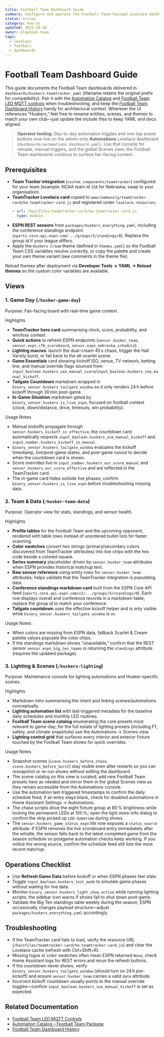 ```yaml
---
title: Football Team Dashboard Guide
summary: Configure and operate the Football Team-focused Lovelace dashboards.
status: active
category: how-to
updated: 2025-10-10
owner: playbook-team
tags:
  - lovelace
  - football
  - dashboards
---
```


# Football Team Dashboard Guide

This guide documents the Football Team dashboards delivered in `dashboards/huskers-teamtracker.yaml` (filename retains the original prefix for compatibility). Pair it with the [Automation Catalog](../../reference/automations.md) and [Football Team LED MQTT controls](../lighting/husker-led-mqtt.md) when troubleshooting, and keep the [Football Team Dashboard History](../../explanation/football-team-dashboard-history.md) handy for architectural context. Wherever the UI references “Huskers,” feel free to rename entities, scenes, and themes to match your own club—just update the include files to keep YAML and docs aligned.

> **Operator tooling:** Day-to-day automation toggles and one-tap scene buttons now live on the admin-only **Automations** Lovelace dashboard (`dashboards/automations.dashboard.yaml`). Use that console for reloads, manual triggers, and the global Scenes view; the Football Team dashboards continue to surface fan-facing context.

## Prerequisites
- **Team Tracker integration** (`custom_components/teamtracker`) configured for your team (example: NCAA team id `158` for Nebraska; swap to your organisation).
- **TeamTracker Lovelace card** copied to `www/community/teamtracker-card/ha-teamtracker-card.js` and registered under `lovelace.resources`:
  ```yaml
  - url: /hacsfiles/teamtracker-card/ha-teamtracker-card.js
    type: module
  ```
- **ESPN REST sensors** from `packages/huskers_everything.yaml`, including the conference standings endpoint (`sports.core.api.espn.com/.../groups/5/standings/0`). Replace the group id if your league differs.
- Apply the `Huskers Cream` theme (defined in `themes.yaml`) so the Football Team CSS variables resolve correctly, or copy the palette and create your own theme variant (see comments in the theme file).

Reload themes after deployment via **Developer Tools → YAML → Reload themes** so the custom color variables are available.

## Views

### 1. Game Day (`/husker-game-day`)
Purpose: Fan-facing board with real-time game context.

Highlights
- **TeamTracker hero card** summarising clock, score, probability, and win/loss context.
- **Quick actions** to refresh ESPN endpoints (`sensor.husker_team`, `sensor.espn_cfb_scoreboard`, `sensor.espn_nebraska_schedule`).
- **Lighting macros**: launch the dual-cream 45 s chase, trigger the Hail Varsity burst, or fall back to the all-scarlet scene.
- **Game Essentials** card showing kickoff ISO, venue, TV network, betting line, and manual override flags sourced from `input_boolean.huskers_use_manual_score`/`input_boolean.huskers_use_manual_kickoff`.
- **Tailgate Countdown** markdown wrapped in `binary_sensor.huskers_tailgate_window` so it only renders 24 h before kickoff through 30 min post-game.
- **In-Game Situation** markdown gated by `binary_sensor.huskers_is_live_espn`, focused on football context (clock, down/distance, drive, timeouts, win probability).

Usage Notes
- Manual kickoffs propagate through `sensor.huskers_kickoff_in_effective`; the countdown card automatically respects `input_boolean.huskers_use_manual_kickoff` and `input_number.huskers_kickoff_in_manual`.
- `binary_sensor.huskers_tailgate_window` evaluates the kickoff timestamp, live/post-game states, and post-game runout to decide when the countdown card is shown.
- Score overrides live in `input_number.huskers_our_score_manual` and `sensor.huskers_our_score_effective` and are reflected in the TeamTracker card.
- The in-game card hides outside live phases; confirm `binary_sensor.huskers_is_live_espn` before troubleshooting missing data.

### 2. Team & Data (`/husker-team-data`)
Purpose: Operator view for stats, standings, and sensor health.

Highlights
- **Profile tables** for the Football Team and the upcoming opponent, rendered with table rows instead of unordered bullet lists for faster scanning.
- **Color swatches** convert hex strings (primary/secondary colors discovered from TeamTracker attributes) into live chips with the hex code beside a colored square.
- **Series summary** placeholder driven by `sensor.husker_team` attributes when ESPN provides historical matchup text.
- **Raw sensor reference** using entity rows for `sensor.husker_team` attributes; helps validate that the TeamTracker integration is populating data.
- **Conference standings markdown card** built from the ESPN Core API feed (`sports.core.api.espn.com/v2/.../groups/5/standings/0`). Each row displays overall and conference records in a markdown table; replace the group id to match your conference.
- **Tailgate countdown** uses the effective kickoff helper and is only visible while `binary_sensor.huskers_tailgate_window` is `on`.

Usage Notes
- When colors are missing from ESPN data, fallback Scarlet & Cream palette values populate the color chips.
- If the standings markdown shows “unavailable,” confirm that the REST sensor `sensor.espn_big_ten_teams` is returning the `standings` attribute (requires the updated package).

### 3. Lighting & Scenes (`/huskers-lighting`)
Purpose: Maintenance console for lighting automations and Husker-specific scenes.

Highlights
- Markdown intro summarising the intent and linking scenes/automations conceptually.
- **Lighting automation list** with last-triggered metadata for the baseline daily schedules and monthly LED routines.
- **Football Team scene catalog** enumerating the core presets most relevant to game-day; for the full estate of lighting presets (including F1, safety, and climate snapshots) use the Automations → Scenes view.
- **Lighting control grid** that surfaces every interior and exterior fixture touched by the Football Team shows for quick overrides.

Usage Notes
- Snapshot scenes (`scene.huskers_before_chase`, `scene.huskers_before_burst`) stay visible even after restarts so you can resnapshot or re-run shows without editing the dashboard.
- The scene catalog on this view is curated; add new Football Team presets here as needed and mirror them in the global Scenes view so they remain accessible from the Automations console.
- Use the automation last-triggered timestamps to confirm the daily schedule fired; if an entry stays blank, check for disabled automations in Home Assistant Settings → Automations.
- The chase scripts drive the eight fixture group at 80 % brightness while locking the permanent LEDs at 100 %; open the light more-info dialog to confirm the strip picked up `LED-Gametime` during shows.
- The `sensor.huskers_game_status_espn` tile now exposes a `status_source` attribute. If ESPN removes the live scoreboard entry immediately after the whistle, the sensor falls back to the latest completed game from the season schedule so postgame automation checks keep working. If you notice the wrong source, confirm the schedule feed still lists the most recent matchup.

## Operations Checklist
- Use **Refresh Game Data** before kickoff or when ESPN phases feel stale.
- Toggle `input_boolean.huskers_test_mode` to simulate game phases without waiting for live data.
- Monitor `binary_sensor.huskers_light_show_active` while running lighting scripts; the sidebar icon warns if shows fail to shut down post-game.
- Validate the Big Ten standings table weekly during the season; ESPN occasionally changes payload structure—adjust `packages/huskers_everything.yaml` accordingly.

## Troubleshooting
- If the TeamTracker card fails to load, verify the resource URL (`/hacsfiles/teamtracker-card/ha-teamtracker-card.js`) and clear the Lovelace cache (refresh with Ctrl+Shift+R).
- Missing logos or color swatches often mean ESPN returned `None`; check Home Assistant logs for REST errors and rerun the refresh buttons.
- If the countdown never shows, verify `binary_sensor.huskers_tailgate_window` (should turn on 24 h pre-kickoff) and ensure `sensor.husker_team` carries a valid `date` attribute.
- Incorrect kickoff countdown usually points to the manual override toggles—confirm `input_boolean.huskers_use_manual_kickoff` is set as expected.

## Related Documentation
- [Football Team LED MQTT Controls](../lighting/husker-led-mqtt.md)
- [Automation Catalog – Football Team Package](../../reference/automations.md#football-team-package-packageshuskers_everythingyaml)
- [Football Team Dashboard History](../../explanation/football-team-dashboard-history.md)

